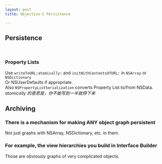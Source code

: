 ```yaml
---
layout: post  
title: Objective-C Persistence

---     
```


## Persistence    
</br>
  
### Property Lists  
Use `writeToURL:atomically:` and `initWithContentsOfURL:` in `NSArray` or `NSDictionary`  
Or NSUserDefaults if appropriate.  
Also `NSPropertyListSerialization` converts Property List to/from NSData.    
*atomically 的意思是，你不能写到一半就停下来*  
  
## Archiving  
  
### There is a mechanism for making ANY object graph persistent  
Not just graphs with NSArray, NSDictionary, etc. in them.
  
### For example, the view hierarchies you build in Interface Builder  
Those are obviously graphs of very complicated objects.  
  
 